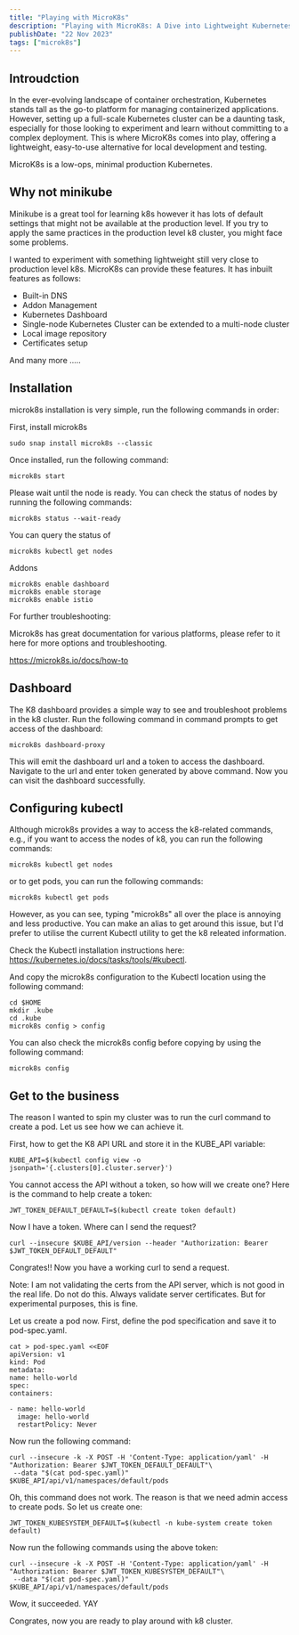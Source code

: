 ```yaml
---
title: "Playing with MicroK8s"
description: "Playing with MicroK8s: A Dive into Lightweight Kubernetes"
publishDate: "22 Nov 2023"
tags: ["microk8s"]
---
```


## Introudction

In the ever-evolving landscape of container orchestration, Kubernetes stands tall as the go-to platform for managing containerized applications. However, setting up a full-scale Kubernetes cluster can be a daunting task, especially for those looking to experiment and learn without committing to a complex deployment. This is where MicroK8s comes into play, offering a lightweight, easy-to-use alternative for local development and testing.

MicroK8s is a low-ops, minimal production Kubernetes.

## Why not minikube

Minikube is a great tool for learning k8s however it has lots of default settings that might not be available at the production level. If you try to apply the same practices in the production level k8 cluster, you might face some problems.

I wanted to experiment with something lightweight still very close to production level k8s. MicroK8s can provide these features. It has inbuilt features as follows:

- Built-in DNS
- Addon Management
- Kubernetes Dashboard
- Single-node Kubernetes Cluster can be extended to a multi-node cluster
- Local image repository
- Certificates setup

And many more .....

## Installation

microk8s installation is very simple, run the following commands in order:

First, install microk8s

```
sudo snap install microk8s --classic
```

Once installed, run the following command:

```
microk8s start
```

Please wait until the node is ready. You can check the status of nodes by running the following commands:

```
microk8s status --wait-ready
```

You can query the status of

```
microk8s kubectl get nodes
```

Addons

```
microk8s enable dashboard
microk8s enable storage
microk8s enable istio
```

For further troubleshooting:

Microk8s has great documentation for various platforms, please refer to it here for more options and troubleshooting.

https://microk8s.io/docs/how-to

## Dashboard

The K8 dashboard provides a simple way to see and troubleshoot problems in the k8 cluster. Run the following command in command prompts to get access of the dashboard:

```
microk8s dashboard-proxy
```

This will emit the dashboard url and a token to access the dashboard. Navigate to the url and enter token generated by above command. Now you can visit the dashboard successfully.

## Configuring kubectl

Although microk8s provides a way to access the k8-related commands, e.g., if you want to access the nodes of k8, you can run the following commands:

```
microk8s kubectl get nodes
```

or to get pods, you can run the following commands:

```
microk8s kubectl get pods
```

However, as you can see, typing "microk8s" all over the place is annoying and less productive. You can make an alias to get around this issue, but I'd prefer to utilise the current Kubectl utility to get the k8 releated information.

Check the Kubectl installation instructions here: https://kubernetes.io/docs/tasks/tools/#kubectl.

And copy the microk8s configuration to the Kubectl location using the following command:

```
cd $HOME
mkdir .kube
cd .kube
microk8s config > config
```

You can also check the microk8s config before copying by using the following command:

```
microk8s config
```

## Get to the business

The reason I wanted to spin my cluster was to run the curl command to create a pod. Let us see how we can achieve it.

First, how to get the K8 API URL and store it in the KUBE_API variable:

```
KUBE_API=$(kubectl config view -o jsonpath='{.clusters[0].cluster.server}')
```

You cannot access the API without a token, so how will we create one? Here is the command to help create a token:

```
JWT_TOKEN_DEFAULT_DEFAULT=$(kubectl create token default)
```

Now I have a token. Where can I send the request?

```
curl --insecure $KUBE_API/version --header "Authorization: Bearer $JWT_TOKEN_DEFAULT_DEFAULT"
```

Congrates!! Now you have a working curl to send a request.

Note: I am not validating the certs from the API server, which is not good in the real life. Do not do this. Always validate server certificates. But for experimental purposes, this is fine.

Let us create a pod now. First, define the pod specification and save it to pod-spec.yaml.

```
cat > pod-spec.yaml <<EOF
apiVersion: v1
kind: Pod
metadata:
name: hello-world
spec:
containers:

- name: hello-world
  image: hello-world
  restartPolicy: Never
```

Now run the following command:

```
curl --insecure -k -X POST -H 'Content-Type: application/yaml' -H "Authorization: Bearer $JWT_TOKEN_DEFAULT_DEFAULT"\
 --data "$(cat pod-spec.yaml)" $KUBE_API/api/v1/namespaces/default/pods
```

Oh, this command does not work. The reason is that we need admin access to create pods. So let us create one:

```
JWT_TOKEN_KUBESYSTEM_DEFAULT=$(kubectl -n kube-system create token default)
```

Now run the following commands using the above token:

```
curl --insecure -k -X POST -H 'Content-Type: application/yaml' -H "Authorization: Bearer $JWT_TOKEN_KUBESYSTEM_DEFAULT"\
 --data "$(cat pod-spec.yaml)" $KUBE_API/api/v1/namespaces/default/pods
```

Wow, it succeeded. YAY

Congrates, now you are ready to play around with k8 cluster.
